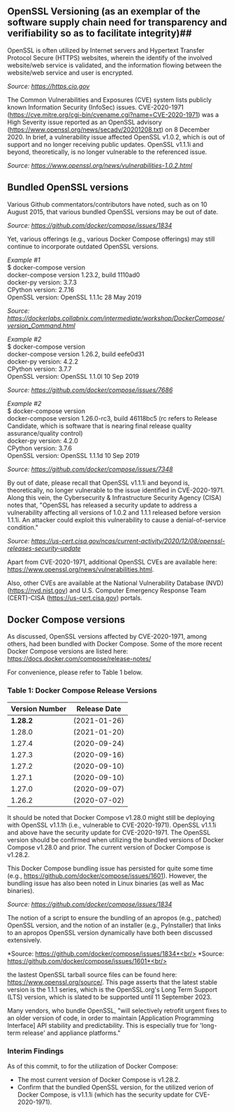 ## OpenSSL Versioning (as an exemplar of the software supply chain need for transparency and verifiability so as to facilitate integrity)##

OpenSSL is often utilized by Internet servers and Hypertext Transfer Protocol Secure (HTTPS) websites, wherein the identify of the involved website/web service is validated, and the information flowing between the website/web service and user is encrypted. 

*Source: https://https.cio.gov*

The Common Vulnerabilities and Exposures (CVE) system lists publicly known Information Security (InfoSec) issues. CVE-2020-1971 (https://cve.mitre.org/cgi-bin/cvename.cgi?name=CVE-2020-1971) was a High Severity issue reported as an OpenSSL advisory (https://www.openssl.org/news/secadv/20201208.txt) on 8 December 2020. In brief, a vulnerability issue affected OpenSSL v1.0.2, which is out of support and no longer receiving public updates. OpenSSL v1.1.1i and beyond, theoretically, is no longer vulnerable to the referenced issue. 

*Source: https://www.openssl.org/news/vulnerabilities-1.0.2.html*


## Bundled OpenSSL versions ## 

Various Github commentators/contributors have noted, such as on 10 August 2015, that various bundled OpenSSL versions may be out of date.

*Source: https://github.com/docker/compose/issues/1834*

Yet, various offerings (e.g., various Docker Compose offerings) may still continue to incorporate outdated OpenSSL versions.

*Example #1*<br/>
$ docker-compose version<br/>
docker-compose version 1.23.2, build 1110ad0<br/>
docker-py version: 3.7.3<br/>
CPython version: 2.7.16<br/>
OpenSSL version: OpenSSL 1.1.1c  28 May 2019<br/>

*Source: https://dockerlabs.collabnix.com/intermediate/workshop/DockerCompose/version_Command.html*

*Example #2*<br/>
$ docker-compose version<br/>
docker-compose version 1.26.2, build eefe0d31<br/>
docker-py version: 4.2.2<br/>
CPython version: 3.7.7<br/>
OpenSSL version: OpenSSL 1.1.0l  10 Sep 2019<br/>

*Source: https://github.com/docker/compose/issues/7686*

*Example #2*<br/>
$ docker-compose version<br/>
docker-compose version 1.26.0-rc3, build 46118bc5 (rc refers to Release Candidate, which is software that is nearing final release quality assurance/quality control)<br/>
docker-py version: 4.2.0<br/>
CPython version: 3.7.6<br/>
OpenSSL version: OpenSSL 1.1.1d  10 Sep 2019<br/>

*Source: https://github.com/docker/compose/issues/7348*

By out of date, please recall that OpenSSL v1.1.1i and beyond is, theoretically, no longer vulnerable to the issue identified in CVE-2020-1971. Along this vein, the Cybersecurity & Infrastructure Security Agency (CISA) notes that, "OpenSSL has released a security update to address a vulnerability affecting all versions of 1.0.2 and 1.1.1 released before version 1.1.1i. An attacker could exploit this vulnerability to cause a denial-of-service condition."

*Source: https://us-cert.cisa.gov/ncas/current-activity/2020/12/08/openssl-releases-security-update*

Apart from CVE-2020-1971, additional OpenSSL CVEs are available here: https://www.openssl.org/news/vulnerabilities.html.

Also, other CVEs are available at the National Vulnerability Database (NVD) (https://nvd.nist.gov) and U.S. Computer Emergency Response Team (CERT)-CISA (https://us-cert.cisa.gov) portals.

## Docker Compose versions ## 

As discussed, OpenSSL versions affected by CVE-2020-1971, among others, had been bundled with Docker Compose. Some of the more recent Docker Compose versions are listed here: https://docs.docker.com/compose/release-notes/<br/>

For convenience, please refer to Table 1 below.

### Table 1: Docker Compose Release Versions ###

|Version Number|Release Date |
|--------------|-------------|
|**1.28.2**        | (2021-01-26)|
|1.28.0        | (2021-01-20)|
|1.27.4        | (2020-09-24)|
|1.27.3        | (2020-09-16)|
|1.27.2        | (2020-09-10)|
|1.27.1        | (2020-09-10)|
|1.27.0        | (2020-09-07)|
|1.26.2        | (2020-07-02)|

It should be noted that Docker Compose v1.28.0 might still be deploying with OpenSSL v1.1.1h (i.e., vulnerable to CVE-2020-1971). OpenSSL v1.1.1i and above have the security update for CVE-2020-1971. The OpenSSL version should be confirmed when utilizing the bundled versions of Docker Compose v1.28.0 and prior.  The current version of Docker Compose is v1.28.2.

This Docker Compose bundling issue has persisted for quite some time (e.g., https://github.com/docker/compose/issues/1601). However, the bundling issue has also been noted in Linux binaries (as well as Mac binaries).

*Source: https://github.com/docker/compose/issues/1834*

The notion of a script to ensure the bundling of an apropos (e.g., patched) OpenSSL version, and the notion of an installer (e.g., PyInstaller) that links to an apropos OpenSSL version dynamically have both been discussed extensively.

*Source: https://github.com/docker/compose/issues/1834*<br/>
*Source: https://github.com/docker/compose/issues/1601*<br/>

the lastest OpenSSL tarball source files can be found here: https://www.openssl.org/source/. This page asserts that the latest stable version is the 1.1.1 series, which is the OpenSSL.org's Long Term Support (LTS) version, which is slated to be supported until 11 September 2023.

Many vendors, who bundle OpenSSL, "will selectively retrofit urgent fixes to an older version of code, in order to maintain [Application Programming Interface] API stability and predictability. This is especially true for 'long-term release' and appliance platforms."

### Interim Findings ###

As of this commit, to for the utilization of Docker Compose:<br/>
* The most current version of Docker Compose is v1.28.2.<br/>
* Confirm that the bundled OpenSSL version, for the utilized verion of Docker Compose, is v1.1.1i (which has the security update for CVE-2020-1971).<br/>





